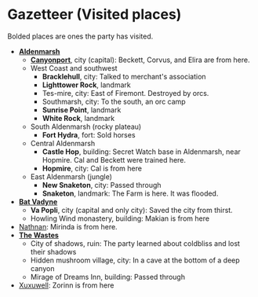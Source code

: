 # Gazetteer (Visited places)
Bolded places are ones the party has visited.

- **[Aldenmarsh](aldenmarsh.md)**
    - **[Canyonport](canyonport.md)**, city (capital): Beckett, Corvus, and Elira are from here.
    - West Coast and southwest
        - **Bracklehull**, city: Talked to merchant's association
        - **Lighttower Rock**, landmark
        - Tes-mire, city: East of Firemont. Destroyed by orcs.
        - Southmarsh, city: To the south, an orc camp
        - **Sunrise Point**, landmark
        - **White Rock**, landmark
    - South Aldenmarsh (rocky plateau)
        - **Fort Hydra**, fort: Sold horses
    - Central Aldenmarsh
        - **Castle Hop**, building: Secret Watch base in Aldenmarsh, near Hopmire. Cal and Beckett were trained here.
        - **Hopmire**, city: Cal is from here
    - East Aldenmarsh (jungle)
        - **New Snaketon**, city: Passed through
        - **Snaketon**, landmark: The Farm is here. It was flooded.
- **[Bat Vadyne](bat_vadyne.md)**
    - **Va Popli**, city (capital and only city): Saved the city from thirst.
    - Howling Wind monastery, building: Makian is from here
- [Nathnan](nathnan.md): Mirinda is from here.
- **[The Wastes](wastes.md)**
    - City of shadows, ruin: The party learned about coldbliss and lost their shadows
    - Hidden mushroom village, city: In a cave at the bottom of a deep canyon
    - Mirage of Dreams Inn, building: Passed through
- [Xuxuwell](xuxuwell.md): Zorinn is from here
